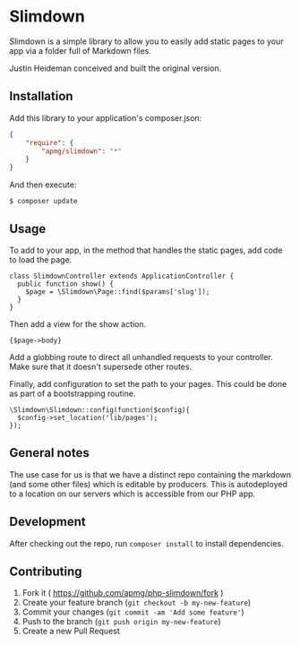 # Slimdown

Slimdown is a simple library to allow you to easily add static pages to your app
via a folder full of Markdown files.

Justin Heideman conceived and built the original version.

## Installation

Add this library to your application's composer.json:

```json
{
    "require": {
        "apmg/slimdown": "*"
    }
}
```

And then execute:

    $ composer update


## Usage

To add to your app, in the method that handles the static pages, add code to
load the page.

    class SlimdownController extends ApplicationController {
      public function show() {
        $page = \Slimdown\Page::find($params['slug']);
      }
    }

Then add a view for the show action.

    {$page->body}


Add a globbing route to direct all unhandled requests to your controller. Make
sure that it doesn't supersede other routes.

Finally, add configuration to set the path to your pages. This could be done as
part of a bootstrapping routine.

    \Slimdown\Slimdown::config(function($config){
      $config->set_location('lib/pages');
    });


## General notes

The use case for us is that we have a distinct repo containing the markdown (and
some other files) which is editable by producers. This is autodeployed to a
location on our servers which is accessible from our PHP app.


## Development

After checking out the repo, run `composer install` to install dependencies.


## Contributing

1. Fork it ( https://github.com/apmg/php-slimdown/fork )
2. Create your feature branch (`git checkout -b my-new-feature`)
3. Commit your changes (`git commit -am 'Add some feature'`)
4. Push to the branch (`git push origin my-new-feature`)
5. Create a new Pull Request
